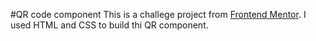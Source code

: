 #QR code component
This is a challege project from [Frontend Mentor](https://www.frontendmentor.io).
I used HTML and CSS to build thi QR component.


